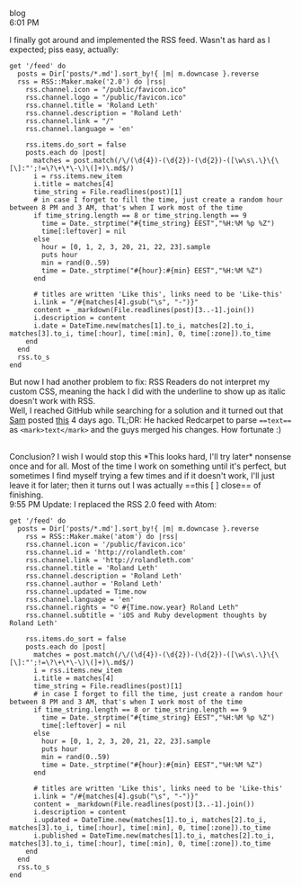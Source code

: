 blog  
6:01 PM

I finally got around and implemented the RSS feed. Wasn't as hard as I expected; piss easy, actually:

```
get '/feed' do
  posts = Dir['posts/*.md'].sort_by!{ |m| m.downcase }.reverse
  rss = RSS::Maker.make('2.0') do |rss|
    rss.channel.icon = "/public/favicon.ico"
    rss.channel.logo = "/public/favicon.ico"
    rss.channel.title = 'Roland Leth'
    rss.channel.description = 'Roland Leth'
    rss.channel.link = "/"
    rss.channel.language = 'en'

	rss.items.do_sort = false
	posts.each do |post|
	  matches = post.match(/\/(\d{4})-(\d{2})-(\d{2})-([\w\s\.\}\{\[\]:"';!=\?\+\*\-\)\(]+)\.md$/)
	  i = rss.items.new_item
	  i.title = matches[4]
	  time_string = File.readlines(post)[1]
	  # in case I forget to fill the time, just create a random hour between 8 PM and 3 AM, that's when I work most of the time
	  if time_string.length == 8 or time_string.length == 9
	    time = Date._strptime("#{time_string} EEST","%H:%M %p %Z")
		time[:leftover] = nil
	  else
	    hour = [0, 1, 2, 3, 20, 21, 22, 23].sample
		puts hour
		min = rand(0..59)
		time = Date._strptime("#{hour}:#{min} EEST","%H:%M %Z")
	  end

	  # titles are written 'Like this', links need to be 'Like-this'
	  i.link = "/#{matches[4].gsub("\s", "-")}"
	  content = _markdown(File.readlines(post)[3..-1].join())
	  i.description = content
	  i.date = DateTime.new(matches[1].to_i, matches[2].to_i, matches[3].to_i, time[:hour], time[:min], 0, time[:zone]).to_time
	end
  end
  rss.to_s
end
```

But now I had another problem to fix: RSS Readers do not interpret my custom CSS, meaning the hack I did with the underline to show up as italic doesn't work with RSS.  
Well, I reached GitHub while searching for a solution and it turned out that [Sam](http://soff.es) posted [this](http://sam.roon.io/tearing-up-the-carpet) 4 days ago. TL;DR: He hacked Redcarpet to parse `==text==` as `<mark>text</mark>` and the guys merged his changes. How fortunate :)

<br />
Conclusion? I wish I would stop this *This looks hard, I'll try later* nonsense once and for all. Most of the time I work on something until it's perfect, but sometimes I find myself trying a few times and if it doesn't work, I'll just leave it for later; then it turns out I was actually ==this [ ] close== of finishing.

<br />
9:55 PM Update: I replaced the RSS 2.0 feed with Atom:

```
get '/feed' do
  posts = Dir['posts/*.md'].sort_by!{ |m| m.downcase }.reverse
  	rss = RSS::Maker.make('atom') do |rss|
  	rss.channel.icon = '/public/favicon.ico'
  	rss.channel.id = 'http://rolandleth.com'
  	rss.channel.link = 'http://rolandleth.com'
  	rss.channel.title = 'Roland Leth'
  	rss.channel.description = 'Roland Leth'
  	rss.channel.author = 'Roland Leth'
  	rss.channel.updated = Time.now
  	rss.channel.language = 'en'
  	rss.channel.rights = "© #{Time.now.year} Roland Leth"
  	rss.channel.subtitle = 'iOS and Ruby development thoughts by Roland Leth'

  	rss.items.do_sort = false
  	posts.each do |post|
   	  matches = post.match(/\/(\d{4})-(\d{2})-(\d{2})-([\w\s\.\}\{\[\]:"';!=\?\+\*\-\)\(]+)\.md$/)
   	  i = rss.items.new_item
   	  i.title = matches[4]
   	  time_string = File.readlines(post)[1]
   	  # in case I forget to fill the time, just create a random hour between 8 PM and 3 AM, that's when I work most of the time
   	  if time_string.length == 8 or time_string.length == 9
   	  	time = Date._strptime("#{time_string} EEST","%H:%M %p %Z")
   	  	time[:leftover] = nil
	  else
	    hour = [0, 1, 2, 3, 20, 21, 22, 23].sample
	    puts hour
	    min = rand(0..59)
	    time = Date._strptime("#{hour}:#{min} EEST","%H:%M %Z")
	  end

	  # titles are written 'Like this', links need to be 'Like-this'
	  i.link = "/#{matches[4].gsub("\s", "-")}"
	  content = _markdown(File.readlines(post)[3..-1].join())
	  i.description = content
	  i.updated = DateTime.new(matches[1].to_i, matches[2].to_i, matches[3].to_i, time[:hour], time[:min], 0, time[:zone]).to_time
	  i.published = DateTime.new(matches[1].to_i, matches[2].to_i, matches[3].to_i, time[:hour], time[:min], 0, time[:zone]).to_time
	end
  end
  rss.to_s
end
```